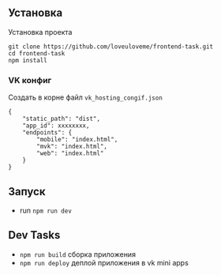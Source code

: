 ## Установка

Установка проекта
```shell
git clone https://github.com/loveuloveme/frontend-task.git
cd frontend-task
npm install
```
### VK конфиг

Создать в корне файл `vk_hosting_congif.json`

```
{
    "static_path": "dist",
    "app_id": xxxxxxxx,
    "endpoints": {
        "mobile": "index.html",
        "mvk": "index.html",
        "web": "index.html"
    }
}
```

## Запуск
- run `npm run dev`


## Dev Tasks

- `npm run build` сборка приложения
- `npm run deploy` деплой приложения в vk mini apps
